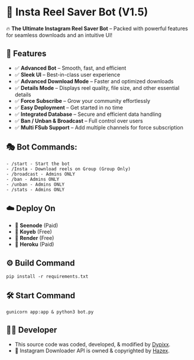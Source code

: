 # 🤖 Insta Reel Saver Bot  (V1.5)

🔥 **The Ultimate Instagram Reel Saver Bot** – Packed with powerful features for seamless downloads and an intuitive UI!  


## 🚀 Features  
- ✅ **Advanced Bot** – Smooth, fast, and efficient  
- ✅ **Sleek UI** – Best-in-class user experience  
- ✅ **Advanced Download Mode** – Faster and optimized downloads 
- ✅ **Details Mode** – Displays reel quality, file size, and other essential details 
- ✅ **Force Subscribe** – Grow your community effortlessly  
- ✅ **Easy Deployment** – Get started in no time  
- ✅ **Integrated Database** – Secure and efficient data handling  
- ✅ **Ban / Unban & Broadcast** – Full control over users  
- ✅ **Multi FSub Support** – Add multiple channels for force subscription  


## 🎭 Bot Commands:
```
- /start - Start the bot  
- /Insta - Download reels on Group (Group Only)
- /broadcast - Admins ONLY
- /ban - Admins ONLY  
- /unban - Admins ONLY  
- /stats - Admins ONLY
```

## ☁️ Deploy On  
- 🔹 **Seenode** (Paid)  
- 🔹 **Koyeb** (Free)  
- 🔹 **Render** (Free)  
- 🔹 **Heroku** (Paid)  

## ⚙️ Build Command
```
pip install -r requirements.txt
```

## 🛠 Start Command
```
gunicorn app:app & python3 bot.py
```

## 👨‍💻 Developer
- This source code was coded, developed, & modified by [Dypixx](https://dypixx.vercel.app).
- 🔗 Instagram Downloader API is owned & copyrighted by [Hazex](https://telegram.me/MrHazex).
